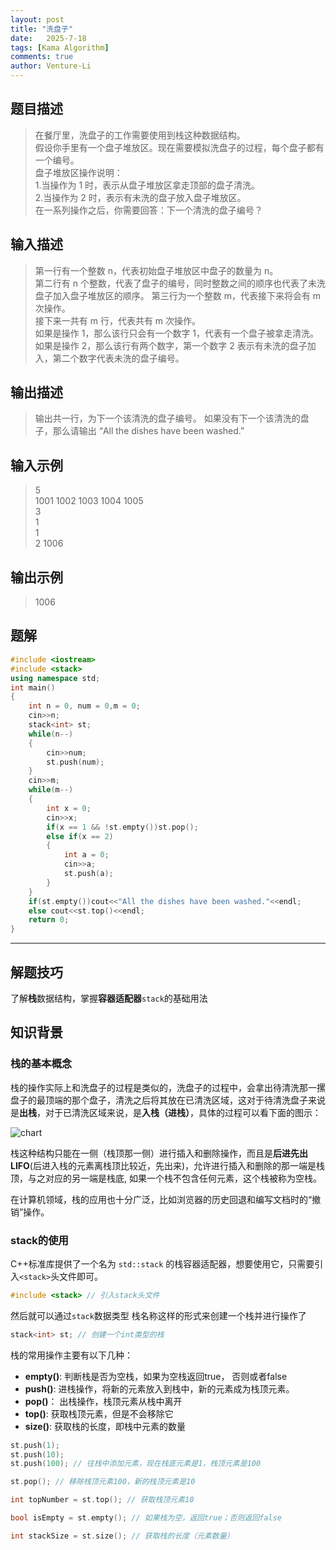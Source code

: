 ```yaml
---
layout: post
title: "洗盘子"
date:   2025-7-18
tags: [Kama Algorithm]
comments: true
author: Venture-Li
---
```


## 题目描述

> 在餐厅里，洗盘子的工作需要使用到栈这种数据结构。  
> 假设你手里有一个盘子堆放区。现在需要模拟洗盘子的过程，每个盘子都有一个编号。  
> 盘子堆放区操作说明：  
> 1.当操作为 1 时，表示从盘子堆放区拿走顶部的盘子清洗。  
> 2.当操作为 2 时，表示有未洗的盘子放入盘子堆放区。  
> 在一系列操作之后，你需要回答：下一个清洗的盘子编号？  

## 输入描述

> 第一行有一个整数 n，代表初始盘子堆放区中盘子的数量为 n。  
> 第二行有 n 个整数，代表了盘子的编号，同时整数之间的顺序也代表了未洗盘子加入盘子堆放区的顺序。 
> 第三行为一个整数 m，代表接下来将会有 m 次操作。  
> 接下来一共有 m 行，代表共有 m 次操作。  
> 如果是操作 1，那么该行只会有一个数字 1，代表有一个盘子被拿走清洗。  
> 如果是操作 2，那么该行有两个数字，第一个数字 2 表示有未洗的盘子加入，第二个数字代表未洗的盘子编号。  

## 输出描述

> 输出共一行，为下一个该清洗的盘子编号。 如果没有下一个该清洗的盘子，那么请输出 “All the dishes have been washed.”  

## 输入示例

> 5  
> 1001 1002 1003 1004 1005  
> 3  
> 1  
> 1  
> 2 1006  

## 输出示例

> 1006   

## 题解

```c++
#include <iostream>
#include <stack>
using namespace std;
int main()
{
    int n = 0, num = 0,m = 0;
    cin>>n;
    stack<int> st;
    while(n--)
    {
        cin>>num;
        st.push(num);
    }
    cin>>m;
    while(m--)
    {
        int x = 0;
        cin>>x;
        if(x == 1 && !st.empty())st.pop();
        else if(x == 2)
        {
            int a = 0;
            cin>>a;
            st.push(a);
        }
    }
    if(st.empty())cout<<"All the dishes have been washed."<<endl;
    else cout<<st.top()<<endl;
    return 0;
}
```

---

## 解题技巧

了解**栈**数据结构，掌握**容器适配器**`stack`的基础用法

## 知识背景

### 栈的基本概念

栈的操作实际上和洗盘子的过程是类似的，洗盘子的过程中，会拿出待清洗那一摞盘子的最顶端的那个盘子，清洗之后将其放在已清洗区域，这对于待清洗盘子来说是**出栈**，对于已清洗区域来说，是**入栈（进栈）**，具体的过程可以看下面的图示：

![chart](https://venture-li.github.io/images/202507181927189.png)

栈这种结构只能在一侧（栈顶那一侧）进行插入和删除操作，而且是**后进先出LIFO**(后进入栈的元素离栈顶比较近，先出来)，允许进行插入和删除的那一端是栈顶，与之对应的另一端是栈底, 如果一个栈不包含任何元素，这个栈被称为空栈。

在计算机领域，栈的应用也十分广泛，比如浏览器的历史回退和编写文档时的“撤销”操作。

### stack的使用

C++标准库提供了一个名为 `std::stack` 的栈容器适配器，想要使用它，只需要引入`<stack>`头文件即可。

```c++
#include <stack> // 引入stack头文件
```

然后就可以通过`stack`数据类型 栈名称这样的形式来创建一个栈并进行操作了

```c++
stack<int> st; // 创建一个int类型的栈
```

栈的常用操作主要有以下几种：

- **empty()**: 判断栈是否为空栈，如果为空栈返回true， 否则或者false
- **push()**: 进栈操作，将新的元素放入到栈中，新的元素成为栈顶元素。
- **pop()**： 出栈操作，栈顶元素从栈中离开
- **top()**: 获取栈顶元素，但是不会移除它
- **size()**: 获取栈的长度，即栈中元素的数量

```c++
st.push(1);
st.push(10);
st.push(100); // 往栈中添加元素，现在栈底元素是1，栈顶元素是100

st.pop(); // 移除栈顶元素100，新的栈顶元素是10

int topNumber = st.top(); // 获取栈顶元素10

bool isEmpty = st.empty(); // 如果栈为空，返回true；否则返回false

int stackSize = st.size(); // 获取栈的长度（元素数量）
```
